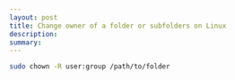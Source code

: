 ```yaml
---
layout: post
title: Change owner of a folder or subfolders on Linux
description: 
summary: 
---
```


```bash
sudo chown -R user:group /path/to/folder
```